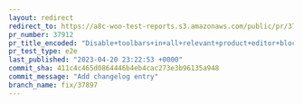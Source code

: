 ```yaml
---
layout: redirect
redirect_to: https://a8c-woo-test-reports.s3.amazonaws.com/public/pr/37912/e2e/index.html
pr_number: 37912
pr_title_encoded: "Disable+toolbars+in+all+relevant+product+editor+blocks"
pr_test_type: e2e
last_published: "2023-04-20 23:22:53 +0000"
commit_sha: 411c4c465d0864446b4eb4cac273e3b96135a948
commit_message: "Add changelog entry"
branch_name: fix/37897
---
```


